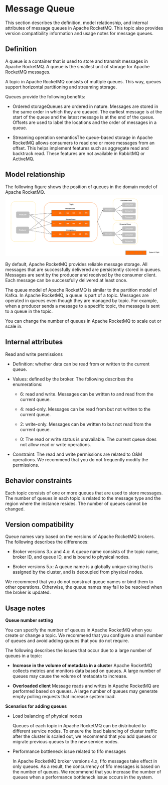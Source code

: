 # Message Queue 

This section describes the definition, model relationship, and internal attributes of message queues in Apache RocketMQ. This topic also provides version compatibility information and usage notes for message queues.

## Definition 


A queue is a container that is used to store and transmit messages in Apache RocketMQ. A queue is the smallest unit of storage for Apache RocketMQ messages.

A topic in Apache RocketMQ consists of multiple queues. This way, queues support horizontal partitioning and streaming storage.

Queues provide the following benefits:

* Ordered storageQueues are ordered in nature. Messages are stored in the same order in which they are queued. The earliest message is at the start of the queue and the latest message is at the end of the queue. Offsets are used to label the locations and the order of messages in a queue.

* Streaming operation semanticsThe queue-based storage in Apache RocketMQ allows consumers to read one or more messages from an offset. This helps implement features such as aggregate read and backtrack read. These features are not available in RabbitMQ or ActiveMQ.

  




## Model relationship

The following figure shows the position of queues in the domain model of Apache RocketMQ.![队列](../picture/v5/archiforqueue.png)

By default, Apache RocketMQ provides reliable message storage. All messages that are successfully delivered are persistently stored in queues. Messages are sent by the producer and received by the consumer client. Each message can be successfully delivered at least once.

The queue model of Apache RocketMQ is similar to the partition model of Kafka. In Apache RocketMQ, a queue is part of a topic. Messages are operated in queues even though they are managed by topic. For example, when a producer sends a message to a specific topic, the message is sent to a queue in the topic.

You can change the number of queues in Apache RocketMQ to scale out or scale in.

## Internal attributes

Read and write permissions

* Definition: whether data can be read from or written to the current queue.

* Values: defined by the broker. The following describes the enumerations:
  * 6: read and write. Messages can be written to and read from the current queue.

  * 4: read-only. Messages can be read from but not written to the current queue.

  * 2: write-only. Messages can be written to but not read from the current queue.

  * 0: The read or write status is unavailable. The current queue does not allow read or write operations.


* Constraint: The read and write permissions are related to O\&M operations. We recommend that you do not frequently modify the permissions.





## Behavior constraints

Each topic consists of one or more queues that are used to store messages. The number of queues in each topic is related to the message type and the region where the instance resides. The number of queues cannot be changed.

## Version compatibility

Queue names vary based on the versions of Apache RocketMQ brokers. The following describes the differences:

* Broker versions 3.x and 4.x: A queue name consists of the topic name, broker ID, and queue ID, and is bound to physical nodes.

* Broker versions 5.x: A queue name is a globally unique string that is assigned by the cluster, and is decoupled from physical nodes.




We recommend that you do not construct queue names or bind them to other operations. Otherwise, the queue names may fail to be resolved when the broker is updated.
## Usage notes

**Queue number setting**

You can specify the number of queues in Apache RocketMQ when you create or change a topic. We recommend that you configure a small number of queues and avoid adding queues that you do not require.

The following describes the issues that occur due to a large number of queues in a topic:

* **Increase in the volume of metadata in a cluster** Apache RocketMQ collects metrics and monitors data based on queues. A large number of queues may cause the volume of metadata to increase.



* **Overloaded client** Message reads and writes in Apache RocketMQ are performed based on queues. A large number of queues may generate empty polling requests that increase system load.


**Scenarios for adding queues**

* Load balancing of physical nodes

  Queues of each topic in Apache RocketMQ can be distributed to different service nodes. To ensure the load balancing of cluster traffic after the cluster is scaled out, we recommend that you add queues or migrate previous queues to the new service nodes.



* Performance bottleneck issue related to fifo messages

  In Apache RocketMQ broker versions 4.x, fifo messages take effect in only queues. As a result, the concurrency of fifo messages is based on the number of queues. We recommend that you increase the number of queues when a performance bottleneck issue occurs in the system.



